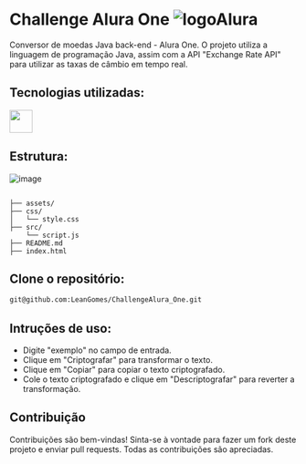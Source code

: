 
# Challenge Alura One ![logoAlura](https://github.com/user-attachments/assets/fad5494d-9102-46f4-8fb1-00a26c20f626)


Conversor de moedas Java back-end -  Alura One. O projeto utiliza a linguagem de programação Java, assim com a API "Exchange Rate API" para utilizar as taxas de câmbio em tempo real.

## Tecnologias utilizadas:

<img  loading="lazy" src="https://cdn.jsdelivr.net/gh/devicons/devicon@latest/icons/java/java-original.svg" width="40" height="40"/>

## Estrutura:
![image](https://github.com/user-attachments/assets/bb52a2ac-bf90-4313-bf62-adb030aab1df)

```

├── assets/
├── css/
│   └── style.css
├── src/
    └── script.js
├── README.md
├── index.html

```

## Clone o repositório:
   ```sh
   git@github.com:LeanGomes/ChallengeAlura_One.git
   ```

## Intruções de uso:
<ul>
<li>Digite "exemplo" no campo de entrada.</li>
<li>Clique em "Criptografar" para transformar o texto.</li>
<li>Clique em "Copiar" para copiar o texto criptografado.</li>
<li>Cole o texto criptografado e clique em "Descriptografar" para reverter a transformação.</li>
</ul>


## Contribuição

Contribuições são bem-vindas! Sinta-se à vontade para fazer um fork deste projeto e enviar pull requests. Todas as contribuições são apreciadas.
